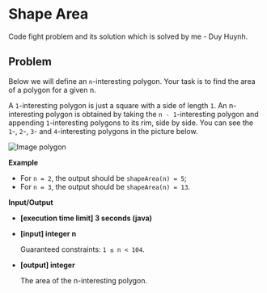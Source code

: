 # Shape Area

Code fight problem and its solution which is solved by me - Duy Huynh.

## Problem 

Below we will define an `n`-interesting polygon. Your task is to find the area of a polygon for a given n.

A `1`-interesting polygon is just a square with a side of length `1`. An n-interesting polygon is obtained by taking the `n - 1`-interesting polygon and appending `1`-interesting polygons to its rim, side by side. You can see the `1`-, `2`-, `3`- and `4`-interesting polygons in the picture below.


![Image polygon](/image/are.png)

**Example**

* For `n = 2`, the output should be
  `shapeArea(n) = 5`;
* For `n = 3`, the output should be
  `shapeArea(n) = 13`.
  
**Input/Output**

* **[execution time limit] 3 seconds (java)**

* **[input] integer n**

    Guaranteed constraints:
    `1 ≤ n < 104`.

* **[output] integer**

    The area of the n-interesting polygon.

